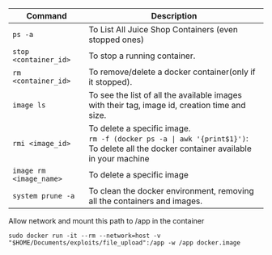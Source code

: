 
| Command                 | Description                                                                                                                            |
| ----------------------- | -------------------------------------------------------------------------------------------------------------------------------------- |
| `ps -a`                 | To List All Juice Shop Containers (even stopped ones)                                                                                  |
| `stop <container_id>`   | To stop a running container.                                                                                                           |
| `rm <container_id>`     | To remove/delete a docker container(only if it stopped).                                                                               |
| `image ls`              | To see the list of all the available images with their tag, image id, creation time and size.                                          |
| `rmi <image_id>`        | To delete a specific image.<br>`rm -f (docker ps -a \| awk '{print$1}')`: To delete all the docker container available in your machine |
| `image rm <image_name>` | To delete a specific image                                                                                                             |
| `system prune -a`       | To clean the docker environment, removing all the containers and images.                                                               |


Allow network and mount this path to /app in the container
```
sudo docker run -it --rm --network=host -v "$HOME/Documents/exploits/file_upload":/app -w /app docker.image
```